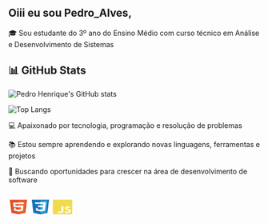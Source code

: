 ## Oiii eu sou Pedro_Alves, 
🎓 Sou estudante do 3º ano do Ensino Médio com curso técnico em Análise e Desenvolvimento de Sistemas
## 📊 GitHub Stats


![Pedro Henrique's GitHub stats](https://github-readme-stats.vercel.app/api?username=pedrohenrique&show_icons=true&theme=dark)



![Top Langs](https://github-readme-stats.vercel.app/api/top-langs/?username=pedrohenrique&layout=compact&theme=dark)





💻 Apaixonado por tecnologia, programação e resolução de problemas


📚 Estou sempre aprendendo e explorando novas linguagens, ferramentas e projetos


🚀 Buscando oportunidades para crescer na área de desenvolvimento de software


<div style="display: inline_block"><br>
  <img align="center" alt="Rafa-HTML" height="30" width="40" src="https://raw.githubusercontent.com/devicons/devicon/master/icons/html5/html5-original.svg">
  <img align="center" alt="Rafa-CSS" height="30" width="40" src="https://raw.githubusercontent.com/devicons/devicon/master/icons/css3/css3-original.svg">
  <img align="center" alt="Rafa-Js" height="30" width="40" src="https://raw.githubusercontent.com/devicons/devicon/master/icons/javascript/javascript-plain.svg">
</div>
  




